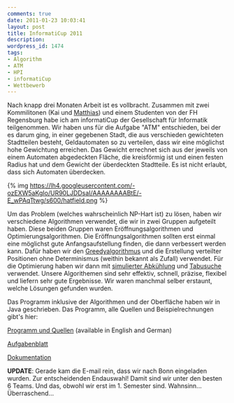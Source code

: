```yaml
---
comments: true
date: 2011-01-23 10:03:41
layout: post
title: InformatiCup 2011
description: 
wordpress_id: 1474
tags:
- Algorithm
- ATM
- HPI
- informatiCup
- Wettbewerb
---
```


Nach knapp drei Monaten Arbeit ist es vollbracht. Zusammen mit zwei Kommilitonen (Kai und [Matthias](http://blog.matthiasspringer.de)) und einem Studenten von der FH Regensburg habe ich am informatiCup der Gesellschaft für Informatik teilgenommen. Wir haben uns für die Aufgabe "ATM" entschieden, bei der es darum ging, in einer gegebenen Stadt, die aus verschieden gewichteten Stadtteilen besteht, Geldautomaten so zu verteilen, dass wir eine möglichst hohe Gewichtung erreichen. Das Gewicht errechnet sich aus der jeweils von einem Automaten abgedeckten Fläche, die kreisförmig ist und einen festen Radius hat und dem Gewicht der überdeckten Stadtteile. Es ist nicht erlaubt, dass sich Automaten überdecken.

{% img https://lh4.googleusercontent.com/-ozEXW5aKgIo/UR90LJDDsaI/AAAAAAAABtE/-E_wPAqTtwg/s600/hatfield.png %}

Um das Problem (welches wahrscheinlich NP-Hart ist) zu lösen, haben wir verschiedene Algorithmen verwendet, die wir in zwei Gruppen aufgeteilt haben. Diese beiden Gruppen waren Eröffnungsalgorithmen und Optimierungsalgorithmen. Die Eröffnungsalgorithmen sollten erst einmal  eine möglichst gute Anfangsaufstellung finden, die dann verbessert werden kann. Dafür haben wir den [Greedyalgorithmus](http://de.wikipedia.org/wiki/Greedy-Algorithmus) und die Erstellung verteilter Positionen ohne Determinismus (weithin bekannt als Zufall) verwendet. Für die Optimierung haben wir dann mit [simulierter Abkühlung](http://de.wikipedia.org/wiki/Simulierte_Abk%C3%BChlung) und [Tabusuche](http://de.wikipedia.org/wiki/Tabusuche) verwendet. Unsere Algorithemen sind sehr effektiv, schnell, präzise, flexibel und liefern sehr gute Ergebnisse. Wir waren manchmal selber erstaunt, welche Lösungen gefunden wurden.

Das Programm inklusive der Algorithmen und der Oberfläche haben wir in Java geschrieben. Das Programm, alle Quellen und Beispielrechnungen gibt's hier:

[Programm und Quellen](http://www.dmoritz.bplaced.de/wordpress/wp-content/uploads/2011/01/informaticup.zip) (available in English and German)

[Aufgabenblatt](http://www.dmoritz.bplaced.de/wordpress/wp-content/uploads/2011/01/InfCup2011_Aufgabe3.pdf)

[Dokumentation](http://www.dmoritz.bplaced.de/wordpress/wp-content/uploads/2011/01/doku.pdf)

**UPDATE**: Gerade kam die E-mail rein, dass wir nach Bonn eingeladen wurden. Zur entscheidenden Endauswahl! Damit sind wir unter den besten 6 Teams. Und das, obwohl wir erst im 1. Semester sind. Wahnsinn... Überraschend...
